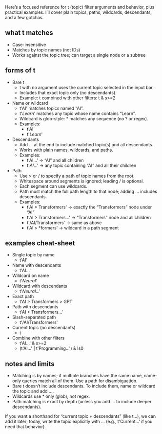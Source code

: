 Here’s a focused reference for t (topic) filter arguments and behavior, plus practical examples. I’ll cover plain topics, paths, wildcards, descendants, and a few gotchas.

## what t matches
- Case-insensitive
- Matches by topic names (not IDs)
- Works against the topic tree; can target a single node or a subtree

## forms of t
- Bare t
  - t with no argument uses the current topic selected in the input bar.
  - Includes that exact topic only (no descendants).
  - Example: t combined with other filters: t & s>=2
- Name or wildcard
  - t'AI' matches topics named “AI”.
  - t'*Learn*' matches any topic whose name contains “Learn”.
  - Wildcard is glob-style: * matches any sequence (no ? or regex).
  - Examples:
    - t'AI'
    - t'*Learn*'
- Descendants
  - Add ... at the end to include matched topic(s) and all descendants.
  - Works with plain names, wildcards, and paths.
  - Examples:
    - t'AI...' → “AI” and all children
    - t'*AI*...' → any topic containing “AI” and all their children
- Path
  - Use > or / to specify a path of topic names from the root.
  - Whitespace around segments is ignored; leading / is optional.
  - Each segment can use wildcards.
  - Path must match the full path length to that node; adding ... includes descendants.
  - Examples:
    - t'AI > Transformers' → exactly the “Transformers” node under “AI”
    - t'AI > Transformers...' → “Transformers” node and all children
    - t'/AI/Transformers' → same as above
    - t'AI > *formers' → wildcard in a path segment

## examples cheat-sheet
- Single topic by name
  - t'AI'
- Name with descendants
  - t'AI...'
- Wildcard on name
  - t'*Neural*'
- Wildcard with descendants
  - t'*Neural*...'
- Exact path
  - t'AI > Transformers > GPT'
- Path with descendants
  - t'AI > Transformers...'
- Slash-separated path
  - t'/AI/Transformers'
- Current topic (no descendants)
  - t
- Combine with other filters
  - t'AI...' & s>=2
  - (t'AI...' | t'Programming...') & !s0

## notes and limits
- Matching is by names; if multiple branches have the same name, name-only queries match all of them. Use a path for disambiguation.
- Bare t doesn’t include descendants. To include them, name or wildcard the topic and add ....
- Wildcards use * only (glob), not regex.
- Path matching is exact by depth (unless you add ... to include deeper descendants).

If you want a shorthand for “current topic + descendants” (like t...), we can add it later; today, write the topic explicitly with ... (e.g., t'Current...' if you need that behavior).